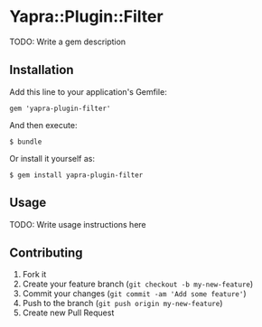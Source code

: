 # Yapra::Plugin::Filter

TODO: Write a gem description

## Installation

Add this line to your application's Gemfile:

    gem 'yapra-plugin-filter'

And then execute:

    $ bundle

Or install it yourself as:

    $ gem install yapra-plugin-filter

## Usage

TODO: Write usage instructions here

## Contributing

1. Fork it
2. Create your feature branch (`git checkout -b my-new-feature`)
3. Commit your changes (`git commit -am 'Add some feature'`)
4. Push to the branch (`git push origin my-new-feature`)
5. Create new Pull Request
